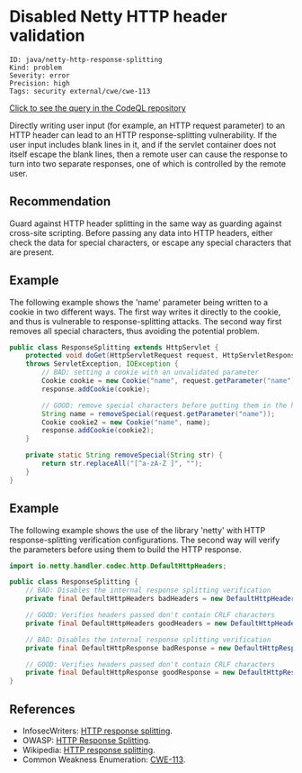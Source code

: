 # Disabled Netty HTTP header validation

```
ID: java/netty-http-response-splitting
Kind: problem
Severity: error
Precision: high
Tags: security external/cwe/cwe-113

```
[Click to see the query in the CodeQL repository](https://github.com/github/codeql/tree/main/java/ql/src/Security/CWE/CWE-113/NettyResponseSplitting.ql)

Directly writing user input (for example, an HTTP request parameter) to an HTTP header can lead to an HTTP response-splitting vulnerability. If the user input includes blank lines in it, and if the servlet container does not itself escape the blank lines, then a remote user can cause the response to turn into two separate responses, one of which is controlled by the remote user.


## Recommendation
Guard against HTTP header splitting in the same way as guarding against cross-site scripting. Before passing any data into HTTP headers, either check the data for special characters, or escape any special characters that are present.


## Example
The following example shows the 'name' parameter being written to a cookie in two different ways. The first way writes it directly to the cookie, and thus is vulnerable to response-splitting attacks. The second way first removes all special characters, thus avoiding the potential problem.


```java
public class ResponseSplitting extends HttpServlet {
	protected void doGet(HttpServletRequest request, HttpServletResponse response)
	throws ServletException, IOException {
		// BAD: setting a cookie with an unvalidated parameter
		Cookie cookie = new Cookie("name", request.getParameter("name"));
		response.addCookie(cookie);

		// GOOD: remove special characters before putting them in the header
		String name = removeSpecial(request.getParameter("name"));
		Cookie cookie2 = new Cookie("name", name);
		response.addCookie(cookie2);
	}

	private static String removeSpecial(String str) {
		return str.replaceAll("[^a-zA-Z ]", "");
	}
}

```

## Example
The following example shows the use of the library 'netty' with HTTP response-splitting verification configurations. The second way will verify the parameters before using them to build the HTTP response.


```java
import io.netty.handler.codec.http.DefaultHttpHeaders;

public class ResponseSplitting {
    // BAD: Disables the internal response splitting verification
    private final DefaultHttpHeaders badHeaders = new DefaultHttpHeaders(false);

    // GOOD: Verifies headers passed don't contain CRLF characters
    private final DefaultHttpHeaders goodHeaders = new DefaultHttpHeaders();

    // BAD: Disables the internal response splitting verification
    private final DefaultHttpResponse badResponse = new DefaultHttpResponse(version, httpResponseStatus, false);

    // GOOD: Verifies headers passed don't contain CRLF characters
    private final DefaultHttpResponse goodResponse = new DefaultHttpResponse(version, httpResponseStatus);
}

```

## References
* InfosecWriters: [HTTP response splitting](http://www.infosecwriters.com/Papers/DCrab_HTTP_Response.pdf).
* OWASP: [HTTP Response Splitting](https://www.owasp.org/index.php/HTTP_Response_Splitting).
* Wikipedia: [HTTP response splitting](http://en.wikipedia.org/wiki/HTTP_response_splitting).
* Common Weakness Enumeration: [CWE-113](https://cwe.mitre.org/data/definitions/113.html).